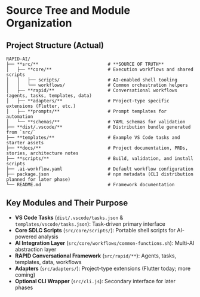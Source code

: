 # Source Tree and Module Organization

## Project Structure (Actual)

```text
RAPID-AI/
├── **src/**                          # **SOURCE OF TRUTH**
│   ├── **core/**                     # Execution workflows and shared scripts
│   │   ├── scripts/                  # AI-enabled shell tooling
│   │   └── workflows/                # Common orchestration helpers
│   ├── **rapid/**                    # Conversational workflows (agents, tasks, templates, data)
│   ├── **adapters/**                 # Project-type specific extensions (Flutter, etc.)
│   ├── **prompts/**                  # Prompt templates for automation
│   └── **schemas/**                  # YAML schemas for validation
├── **dist/.vscode/**                 # Distribution bundle generated from `src/`
├── **templates/**                    # Example VS Code tasks and starter assets
├── **docs/**                         # Project documentation, PRDs, stories, architecture notes
├── **scripts/**                      # Build, validation, and install scripts
├── .ai-workflow.yaml                 # Default workflow configuration
├── package.json                      # npm metadata (CLI distribution planned for later phase)
└── README.md                         # Framework documentation
```

## Key Modules and Their Purpose

- **VS Code Tasks** (`dist/.vscode/tasks.json` & `templates/vscode/tasks.json`): Task-driven primary interface
- **Core SDLC Scripts** (`src/core/scripts/`): Portable shell scripts for AI-powered analysis
- **AI Integration Layer** (`src/core/workflows/common-functions.sh`): Multi-AI abstraction layer
- **RAPID Conversational Framework** (`src/rapid/**`): Agents, tasks, templates, data, workflows
- **Adapters** (`src/adapters/`): Project-type extensions (Flutter today; more coming)
- **Optional CLI Wrapper** (`src/cli.js`): Secondary interface for later phases
